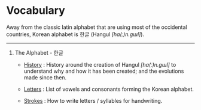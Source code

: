 # Vocabulary
Away from the classic latin alphabet that are using most of the occidental countries, Korean alphabet is 한글 (Hangul *[ha(ː)n.ɡɯl]*).

---
1. The Alphabet - 한글
    - [History](HISTORY.md) : History around the creation of Hangul *[ha(ː)n.ɡɯl]* to understand why and how it has been created; and the evolutions made since then.

    - [Letters](LETTERS.md) : List of vowels and consonants forming the Korean alphabet.

    - [Strokes](STROKES.md) : How to write letters / syllables for handwriting.